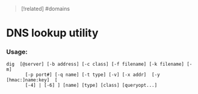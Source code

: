 
>[!related]
> #domains 

# DNS lookup utility

### Usage: 
```
dig  [@server] [-b address] [-c class] [-f filename] [-k filename] [-m]
       [-p port#] [-q name] [-t type] [-v] [-x addr]  [-y  [hmac:]name:key]  [
       [-4] | [-6] ] [name] [type] [class] [queryopt...]

```  

